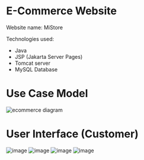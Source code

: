 # E-Commerce Website

Website name: MiStore

Technologies used:
- Java
- JSP (Jakarta Server Pages)
- Tomcat server
- MySQL Database

# Use Case Model
![ecommerce diagram](https://user-images.githubusercontent.com/80340516/177779870-53f47067-2053-4211-a39a-a3693b14b271.png)

# User Interface (Customer)
![image](https://user-images.githubusercontent.com/80340516/177782153-08f95c91-ef28-4dde-adde-146b0f15066e.png)
![image](https://user-images.githubusercontent.com/80340516/177782506-8df568da-68a8-4967-b04d-6e3013912fc1.png)
![image](https://user-images.githubusercontent.com/80340516/177782747-ad928ca1-4518-4524-94ee-195bbb66fecc.png)
![image](https://user-images.githubusercontent.com/80340516/177783088-8a1d7306-e326-4bde-b4f6-77c1d7828924.png)
